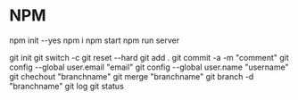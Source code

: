 # NPM
npm init --yes
npm i
npm start
npm run server



git init
git switch -c <branchName>
git reset --hard
git add .
git commit -a -m "comment"
git config --global user.email "email"
git config --global user.name "username"
git chechout "branchname"
git merge "branchname"
git branch -d "branchname"
git log
git status



